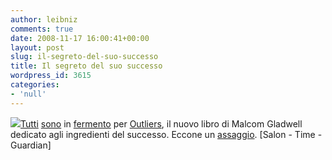 ```yaml
---
author: leibniz
comments: true
date: 2008-11-17 16:00:41+00:00
layout: post
slug: il-segreto-del-suo-successo
title: Il segreto del suo successo
wordpress_id: 3615
categories:
- 'null'
---
```


![](http://ecx.images-amazon.com/images/I/41Xq6-RygzL._SL500_AA240_.jpg)[Tutti](http://www.salon.com/books/review/2008/11/17/gladwell/index.html) [sono](http://www.time.com/time/magazine/article/0,9171,1858880,00.html) in [fermento](http://www.guardian.co.uk/books/2008/nov/16/malcolm-gladwell-interview-outliers) per [Outliers](http://www.amazon.com/Outliers-Story-Success-Malcolm-Gladwell/dp/0316017922), il nuovo libro di Malcom Gladwell dedicato agli ingredienti del successo. Eccone un [assaggio](http://www.guardian.co.uk/books/2008/nov/15/malcolm-gladwell-outliers-extract).
[Salon - Time - Guardian]
